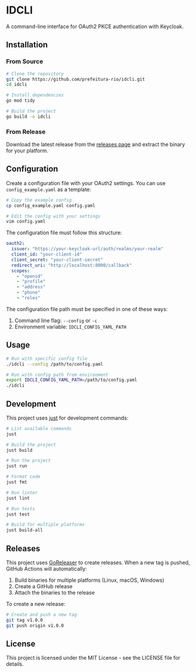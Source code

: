 # IDCLI

A command-line interface for OAuth2 PKCE authentication with Keycloak.

## Installation

### From Source
```bash
# Clone the repository
git clone https://github.com/prefeitura-rio/idcli.git
cd idcli

# Install dependencies
go mod tidy

# Build the project
go build -o idcli
```

### From Release
Download the latest release from the [releases page](https://github.com/prefeitura-rio/idcli/releases) and extract the binary for your platform.

## Configuration

Create a configuration file with your OAuth2 settings. You can use `config_example.yaml` as a template:

```bash
# Copy the example config
cp config_example.yaml config.yaml

# Edit the config with your settings
vim config.yaml
```

The configuration file must follow this structure:

```yaml
oauth2:
  issuer: "https://your-keycloak-url/auth/realms/your-realm"
  client_id: "your-client-id"
  client_secret: "your-client-secret"
  redirect_uri: "http://localhost:8000/callback"
  scopes:
    - "openid"
    - "profile"
    - "address"
    - "phone"
    - "roles"
```

The configuration file path must be specified in one of these ways:
1. Command line flag: `--config` or `-c`
2. Environment variable: `IDCLI_CONFIG_YAML_PATH`

## Usage

```bash
# Run with specific config file
./idcli --config /path/to/config.yaml

# Run with config path from environment
export IDCLI_CONFIG_YAML_PATH=/path/to/config.yaml
./idcli
```

## Development

This project uses [just](https://github.com/casey/just) for development commands:

```bash
# List available commands
just

# Build the project
just build

# Run the project
just run

# Format code
just fmt

# Run linter
just lint

# Run tests
just test

# Build for multiple platforms
just build-all
```

## Releases

This project uses [GoReleaser](https://goreleaser.com) to create releases. When a new tag is pushed, GitHub Actions will automatically:

1. Build binaries for multiple platforms (Linux, macOS, Windows)
2. Create a GitHub release
3. Attach the binaries to the release

To create a new release:

```bash
# Create and push a new tag
git tag v1.0.0
git push origin v1.0.0
```

## License

This project is licensed under the MIT License - see the LICENSE file for details. 